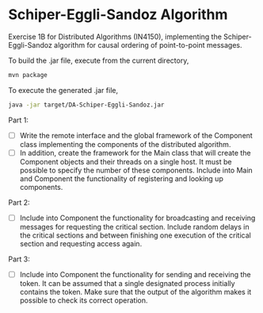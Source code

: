 # Schiper-Eggli-Sandoz Algorithm

Exercise 1B for Distributed Algorithms (IN4150), implementing the Schiper-Eggli-Sandoz algorithm for causal ordering
of point-to-point messages.

To build the .jar file, execute from the current directory,

```bash
mvn package
```

To execute the generated .jar file,

```bash
java -jar target/DA-Schiper-Eggli-Sandoz.jar
```

Part 1:
- [ ] Write the remote interface and the global framework of the Component class implementing the components of the distributed algorithm.
- [ ] In addition, create the framework for the Main class that will create the Component objects and their threads on a single host. It must be possible to specify the number of these components. Include into Main and Component the functionality of registering and looking up components.

Part 2:
- [ ] Include into Component the functionality for broadcasting and receiving messages for requesting the critical section. Include random delays in the critical sections and between finishing one execution of the critical section and requesting access again.

Part 3:
- [ ] Include into Component the functionality for sending and receiving the token. It can be assumed that a single designated process initially contains the token. Make sure that the output of the algorithm makes it possible to check its correct operation.
